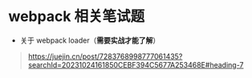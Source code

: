 # webpack 相关笔试题
- 关于 webpack loader（**需要实战才能了解**）
>https://juejin.cn/post/7283768998777061435?searchId=20231024161850CEBF394C5677A253468E#heading-7